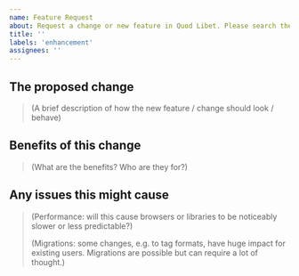 ```yaml
---
name: Feature Request
about: Request a change or new feature in Quod Libet. Please search the existing issues before starting a new one.
title: ''
labels: 'enhancement'
assignees: ''
---
```



The proposed change
-------------------

> (A brief description of how the new feature / change should look / behave)


Benefits of this change
-----------------------

> (What are the benefits? Who are they for?)


Any issues this might cause
---------------------------

> (Performance: will this cause browsers or libraries to be noticeably slower 
> or less predictable?)
>
> (Migrations: some changes, e.g. to tag formats, have huge impact for existing users. 
> Migrations are possible but can require a lot of thought.)
